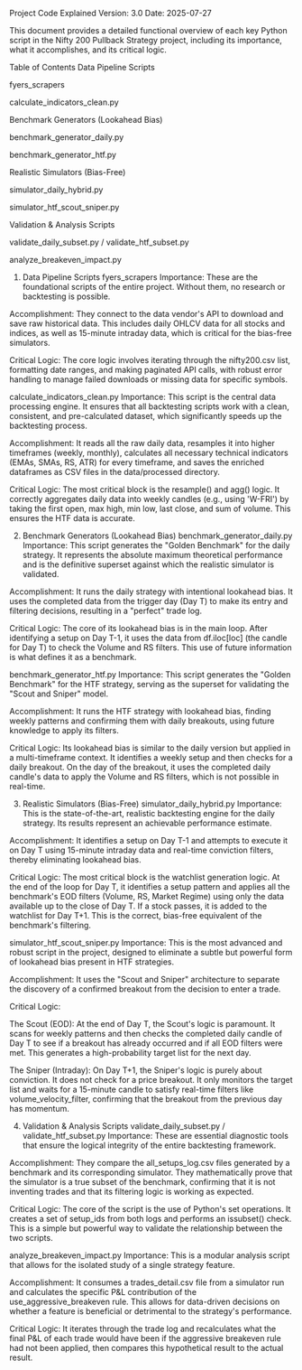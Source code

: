 Project Code Explained
Version: 3.0
Date: 2025-07-27

This document provides a detailed functional overview of each key Python script in the Nifty 200 Pullback Strategy project, including its importance, what it accomplishes, and its critical logic.

Table of Contents
Data Pipeline Scripts

fyers_scrapers

calculate_indicators_clean.py

Benchmark Generators (Lookahead Bias)

benchmark_generator_daily.py

benchmark_generator_htf.py

Realistic Simulators (Bias-Free)

simulator_daily_hybrid.py

simulator_htf_scout_sniper.py

Validation & Analysis Scripts

validate_daily_subset.py / validate_htf_subset.py

analyze_breakeven_impact.py

1. Data Pipeline Scripts
fyers_scrapers
Importance: These are the foundational scripts of the entire project. Without them, no research or backtesting is possible.

Accomplishment: They connect to the data vendor's API to download and save raw historical data. This includes daily OHLCV data for all stocks and indices, as well as 15-minute intraday data, which is critical for the bias-free simulators.

Critical Logic: The core logic involves iterating through the nifty200.csv list, formatting date ranges, and making paginated API calls, with robust error handling to manage failed downloads or missing data for specific symbols.

calculate_indicators_clean.py
Importance: This script is the central data processing engine. It ensures that all backtesting scripts work with a clean, consistent, and pre-calculated dataset, which significantly speeds up the backtesting process.

Accomplishment: It reads all the raw daily data, resamples it into higher timeframes (weekly, monthly), calculates all necessary technical indicators (EMAs, SMAs, RS, ATR) for every timeframe, and saves the enriched dataframes as CSV files in the data/processed directory.

Critical Logic: The most critical block is the resample() and agg() logic. It correctly aggregates daily data into weekly candles (e.g., using 'W-FRI') by taking the first open, max high, min low, last close, and sum of volume. This ensures the HTF data is accurate.

2. Benchmark Generators (Lookahead Bias)
benchmark_generator_daily.py
Importance: This script generates the "Golden Benchmark" for the daily strategy. It represents the absolute maximum theoretical performance and is the definitive superset against which the realistic simulator is validated.

Accomplishment: It runs the daily strategy with intentional lookahead bias. It uses the completed data from the trigger day (Day T) to make its entry and filtering decisions, resulting in a "perfect" trade log.

Critical Logic: The core of its lookahead bias is in the main loop. After identifying a setup on Day T-1, it uses the data from df.iloc[loc] (the candle for Day T) to check the Volume and RS filters. This use of future information is what defines it as a benchmark.

benchmark_generator_htf.py
Importance: This script generates the "Golden Benchmark" for the HTF strategy, serving as the superset for validating the "Scout and Sniper" model.

Accomplishment: It runs the HTF strategy with lookahead bias, finding weekly patterns and confirming them with daily breakouts, using future knowledge to apply its filters.

Critical Logic: Its lookahead bias is similar to the daily version but applied in a multi-timeframe context. It identifies a weekly setup and then checks for a daily breakout. On the day of the breakout, it uses the completed daily candle's data to apply the Volume and RS filters, which is not possible in real-time.

3. Realistic Simulators (Bias-Free)
simulator_daily_hybrid.py
Importance: This is the state-of-the-art, realistic backtesting engine for the daily strategy. Its results represent an achievable performance estimate.

Accomplishment: It identifies a setup on Day T-1 and attempts to execute it on Day T using 15-minute intraday data and real-time conviction filters, thereby eliminating lookahead bias.

Critical Logic: The most critical block is the watchlist generation logic. At the end of the loop for Day T, it identifies a setup pattern and applies all the benchmark's EOD filters (Volume, RS, Market Regime) using only the data available up to the close of Day T. If a stock passes, it is added to the watchlist for Day T+1. This is the correct, bias-free equivalent of the benchmark's filtering.

simulator_htf_scout_sniper.py
Importance: This is the most advanced and robust script in the project, designed to eliminate a subtle but powerful form of lookahead bias present in HTF strategies.

Accomplishment: It uses the "Scout and Sniper" architecture to separate the discovery of a confirmed breakout from the decision to enter a trade.

Critical Logic:

The Scout (EOD): At the end of Day T, the Scout's logic is paramount. It scans for weekly patterns and then checks the completed daily candle of Day T to see if a breakout has already occurred and if all EOD filters were met. This generates a high-probability target list for the next day.

The Sniper (Intraday): On Day T+1, the Sniper's logic is purely about conviction. It does not check for a price breakout. It only monitors the target list and waits for a 15-minute candle to satisfy real-time filters like volume_velocity_filter, confirming that the breakout from the previous day has momentum.

4. Validation & Analysis Scripts
validate_daily_subset.py / validate_htf_subset.py
Importance: These are essential diagnostic tools that ensure the logical integrity of the entire backtesting framework.

Accomplishment: They compare the all_setups_log.csv files generated by a benchmark and its corresponding simulator. They mathematically prove that the simulator is a true subset of the benchmark, confirming that it is not inventing trades and that its filtering logic is working as expected.

Critical Logic: The core of the script is the use of Python's set operations. It creates a set of setup_ids from both logs and performs an issubset() check. This is a simple but powerful way to validate the relationship between the two scripts.

analyze_breakeven_impact.py
Importance: This is a modular analysis script that allows for the isolated study of a single strategy feature.

Accomplishment: It consumes a trades_detail.csv file from a simulator run and calculates the specific P&L contribution of the use_aggressive_breakeven rule. This allows for data-driven decisions on whether a feature is beneficial or detrimental to the strategy's performance.

Critical Logic: It iterates through the trade log and recalculates what the final P&L of each trade would have been if the aggressive breakeven rule had not been applied, then compares this hypothetical result to the actual result.